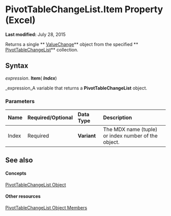 
# PivotTableChangeList.Item Property (Excel)

 **Last modified:** July 28, 2015

Returns a single  ** [ValueChange](27335d52-7003-2268-b5d0-c2cd21588579.md)** object from the specified ** [PivotTableChangeList](83bc0395-b97e-d57f-cfe4-e226a5cea36c.md)** collection.

## Syntax

 _expression_. **Item**( **_Index_**)

 _expression_A variable that returns a  **PivotTableChangeList** object.


### Parameters



|**Name**|**Required/Optional**|**Data Type**|**Description**|
|:-----|:-----|:-----|:-----|
|Index|Required| **Variant**|The MDX name (tuple) or index number of the object.|

## See also


#### Concepts


 [PivotTableChangeList Object](83bc0395-b97e-d57f-cfe4-e226a5cea36c.md)
#### Other resources


 [PivotTableChangeList Object Members](e328782b-4b0d-6f46-cf0d-38024e6d0ed7.md)
